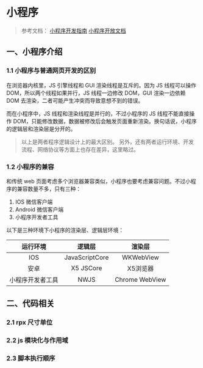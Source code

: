 # 小程序

> 参考文档：
> [小程序开发指南](https://developers.weixin.qq.com/ebook?action=get_post_info)
> [小程序开放文档](https://developers.weixin.qq.com/miniprogram/dev/framework/)

## 一、小程序介绍
### 1.1 小程序与普通网页开发的区别
在浏览器内核里，JS 引擎线程和 GUI 渲染线程是互斥的。因为 JS 线程可以操作 DOM，所以两个线程如果并行，JS 线程一边修改 DOM，GUI 渲染一边依赖 DOM 去渲染，二者可能产生冲突而导致意想不到的错误。

而在小程序中，JS 线程和渲染线程是并行的，不过小程序的 JS 线程不能直接操作 DOM，只能修改数据，数据被修改后会触发页面重新渲染。换句话说，小程序的逻辑层和渲染层是分开的。

> 以上是两者程序逻辑设计上的最大区别。
> 另外，还有两者运行环境、开发流程、网络协议等方面上也存在差异，这里略过。

### 1.2 小程序的兼容
和传统 web 页面考虑多个浏览器兼容类似，小程序也要考虑兼容问题。不过小程序的兼容数量不多，只有三种：
1. IOS 微信客户端
2. Android 微信客户端
3. 小程序开发者工具

以下是三种环境下小程序的渲染层、逻辑层环境：

|     运行环境     |     逻辑层     |     渲染层     |
| :--------------: | :------------: | :------------: |
|       IOS        | JavaScriptCore |   WKWebView    |
|       安卓       |   X5 JSCore    |    X5浏览器    |
| 小程序开发者工具 |      NWJS      | Chrome WebView |

## 二、代码相关

### 2.1 rpx 尺寸单位

### 2.2 js 模块化与作用域

### 2.3 脚本执行顺序

